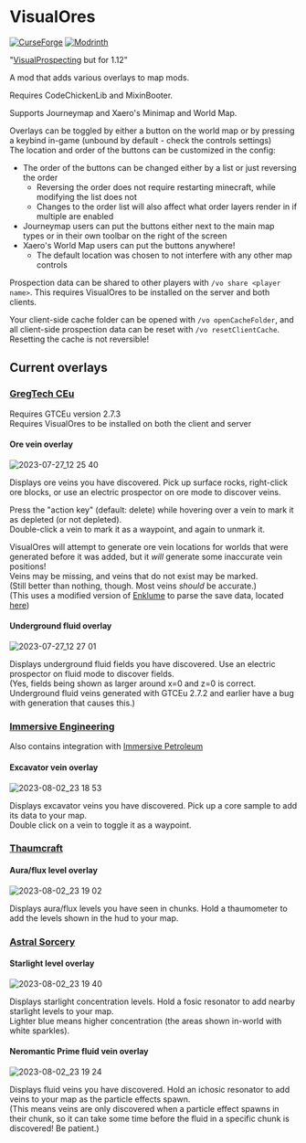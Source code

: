 # VisualOres
<a href="https://www.curseforge.com/minecraft/mc-mods/visualores"><img src="https://cf.way2muchnoise.eu/895539.svg?badge_style=for_the_badge" alt="CurseForge"></a>
<a href="https://modrinth.com/mod/visualores"><img src="https://img.shields.io/modrinth/dt/visualores?logo=modrinth&label=&suffix=%20&style=for-the-badge&color=2d2d2d&labelColor=5ca424&logoColor=1c1c1c" alt="Modrinth"></a>  

"[VisualProspecting](https://github.com/GTNewHorizons/VisualProspecting/) but for 1.12"

A mod that adds various overlays to map mods.

Requires CodeChickenLib and MixinBooter.

Supports Journeymap and Xaero's Minimap and World Map.

Overlays can be toggled by either a button on the world map or by pressing a keybind in-game (unbound by default - check the controls settings)  
The location and order of the buttons can be customized in the config:
- The order of the buttons can be changed either by a list or just reversing the order
  - Reversing the order does not require restarting minecraft, while modifying the list does not
  - Changes to the order list will also affect what order layers render in if multiple are enabled
- Journeymap users can put the buttons either next to the main map types or in their own toolbar on the right of the screen
- Xaero's World Map users can put the buttons anywhere!
  - The default location was chosen to not interfere with any other map controls

Prospection data can be shared to other players with `/vo share <player name>`. This requires VisualOres to be installed on the server and both clients.

Your client-side cache folder can be opened with `/vo openCacheFolder`, and all client-side prospection data can be reset with `/vo resetClientCache`. Resetting the cache is not reversible!

## Current overlays

### [GregTech CEu](https://github.com/GregTechCEu/GregTech)
Requires GTCEu version 2.7.3  
Requires VisualOres to be installed on both the client and server

#### Ore vein overlay
![2023-07-27_12 25 40](https://github.com/kumquat-ir/VisualOres/assets/66188216/91cc7f81-a8f6-44b3-ad27-e15273f4b8a8)

Displays ore veins you have discovered. Pick up surface rocks, right-click ore blocks, or use an electric prospector on ore mode to discover veins.  

Press the "action key" (default: delete) while hovering over a vein to mark it as depleted (or not depleted).  
Double-click a vein to mark it as a waypoint, and again to unmark it.

VisualOres will attempt to generate ore vein locations for worlds that were generated before it was added, but it *will* generate some inaccurate vein positions!  
Veins may be missing, and veins that do not exist may be marked.  
(Still better than nothing, though. Most veins *should* be accurate.)  
(This uses a modified version of [Enklume](https://github.com/GTNewHorizons/Enklume) to parse the save data, located [here](https://github.com/kumquat-ir/VisualOres/tree/master/src/main/java/hellfall/visualores/lib/io/xol/enklume))

#### Underground fluid overlay
![2023-07-27_12 27 01](https://github.com/kumquat-ir/VisualOres/assets/66188216/810835ba-5437-4a7d-b9f3-4295e85c68d2)

Displays underground fluid fields you have discovered. Use an electric prospector on fluid mode to discover fields.  
(Yes, fields being shown as larger around x=0 and z=0 is correct. Underground fluid veins generated with GTCEu 2.7.2 and earlier have a bug with generation that causes this.)

### [Immersive Engineering](https://www.curseforge.com/minecraft/mc-mods/immersive-engineering)
Also contains integration with [Immersive Petroleum](https://www.curseforge.com/minecraft/mc-mods/immersive-petroleum)

#### Excavator vein overlay
![2023-08-02_23 18 53](https://github.com/kumquat-ir/VisualOres/assets/66188216/158d9247-7e32-48f4-984b-3a7be8971bc3)

Displays excavator veins you have discovered. Pick up a core sample to add its data to your map.  
Double click on a vein to toggle it as a waypoint.

### [Thaumcraft](https://www.curseforge.com/minecraft/mc-mods/thaumcraft)

#### Aura/flux level overlay
![2023-08-02_23 19 02](https://github.com/kumquat-ir/VisualOres/assets/66188216/78e0e29a-cc44-4599-bdd2-d843214f57ff)

Displays aura/flux levels you have seen in chunks. Hold a thaumometer to add the levels shown in the hud to your map.

### [Astral Sorcery](https://www.curseforge.com/minecraft/mc-mods/astral-sorcery)

#### Starlight level overlay
![2023-08-02_23 19 40](https://github.com/kumquat-ir/VisualOres/assets/66188216/53d114d3-673d-4783-95c3-11739606302b)

Displays starlight concentration levels. Hold a fosic resonator to add nearby starlight levels to your map.  
Lighter blue means higher concentration (the areas shown in-world with white sparkles).

#### Neromantic Prime fluid vein overlay
![2023-08-02_23 19 24](https://github.com/kumquat-ir/VisualOres/assets/66188216/d5279679-c3c0-4a44-8cc3-036af01e69b5)

Displays fluid veins you have discovered. Hold an ichosic resonator to add veins to your map as the particle effects spawn.  
(This means veins are only discovered when a particle effect spawns in their chunk, so it can take some time before the fluid in a specific chunk is discovered! Be patient.)